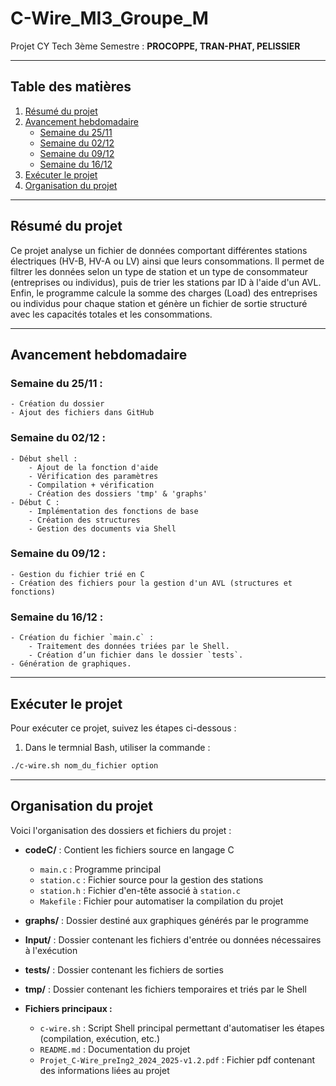 # C-Wire_MI3_Groupe_M

Projet CY Tech 3ème Semestre : **PROCOPPE, TRAN-PHAT, PELISSIER**

---

## Table des matières
1. [Résumé du projet](#résumé-du-projet)
2. [Avancement hebdomadaire](#avancement-hebdomadaire)
    - [Semaine du 25/11](#semaine-du-2511)
    - [Semaine du 02/12](#semaine-du-0212)
    - [Semaine du 09/12](#semaine-du-0912)
    - [Semaine du 16/12](#semaine-du-1612)
3. [Exécuter le projet](#comment-exécuter-le-projet)
4. [Organisation du projet](#organisation-du-projet)

---

## Résumé du projet

Ce projet analyse un fichier de données comportant différentes stations électriques (HV-B, HV-A ou LV) ainsi que leurs consommations. Il permet de filtrer les données selon un type de station et un type de consommateur (entreprises ou individus), puis de trier les stations par ID à l'aide d'un AVL. Enfin, le programme calcule la somme des charges (Load) des entreprises ou individus pour chaque station et génère un fichier de sortie structuré avec les capacités totales et les consommations.

---

## Avancement hebdomadaire

### Semaine du 25/11 :
    - Création du dossier
    - Ajout des fichiers dans GitHub

### Semaine du 02/12 :
    - Début shell :
        - Ajout de la fonction d'aide
        - Vérification des paramètres
        - Compilation + vérification
        - Création des dossiers 'tmp' & 'graphs'
    - Début C :
        - Implémentation des fonctions de base
        - Création des structures
        - Gestion des documents via Shell
    
### Semaine du 09/12 :
    - Gestion du fichier trié en C
    - Création des fichiers pour la gestion d'un AVL (structures et fonctions)

### Semaine du 16/12 :
    - Création du fichier `main.c` :
        - Traitement des données triées par le Shell.
        - Création d’un fichier dans le dossier `tests`.
    - Génération de graphiques.
    
---

## Exécuter le projet

Pour exécuter ce projet, suivez les étapes ci-dessous :
1. Dans le termnial Bash, utiliser la commande :
```bash
./c-wire.sh nom_du_fichier option
```

---

## Organisation du projet

Voici l'organisation des dossiers et fichiers du projet :

- **codeC/** : Contient les fichiers source en langage C
  - `main.c` : Programme principal
  - `station.c` : Fichier source pour la gestion des stations
  - `station.h` : Fichier d'en-tête associé à `station.c`
  - `Makefile` : Fichier pour automatiser la compilation du projet

- **graphs/** : Dossier destiné aux graphiques générés par le programme

- **Input/** : Dossier contenant les fichiers d'entrée ou données nécessaires à l'exécution

- **tests/** : Dossier contenant les fichiers de sorties 

- **tmp/** : Dossier contenant les fichiers temporaires et triés par le Shell

- **Fichiers principaux :**
  - `c-wire.sh` : Script Shell principal permettant d'automatiser les étapes (compilation, exécution, etc.)
  - `README.md` : Documentation du projet
  - `Projet_C-Wire_preIng2_2024_2025-v1.2.pdf` : Fichier pdf contenant des informations liées au projet

